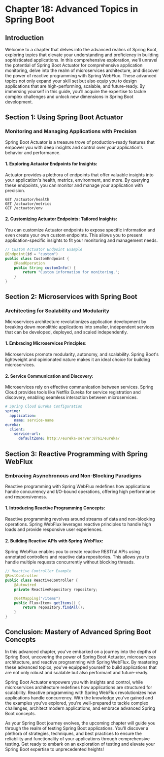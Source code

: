# Chapter 18: Advanced Topics in Spring Boot

## Introduction

Welcome to a chapter that delves into the advanced realms of Spring Boot, exploring topics that elevate your understanding and proficiency in building sophisticated applications. In this comprehensive exploration, we'll unravel the potential of Spring Boot Actuator for comprehensive application monitoring, delve into the realm of microservices architecture, and discover the power of reactive programming with Spring WebFlux. These advanced topics not only expand your skill set but also equip you to design applications that are high-performing, scalable, and future-ready. By immersing yourself in this guide, you'll acquire the expertise to tackle complex challenges and unlock new dimensions in Spring Boot development.

## **Section 1:** Using Spring Boot Actuator

### Monitoring and Managing Applications with Precision

Spring Boot Actuator is a treasure trove of production-ready features that empower you with deep insights and control over your application's behavior and performance.

#### **1. Exploring Actuator Endpoints for Insights:**

Actuator provides a plethora of endpoints that offer valuable insights into your application's health, metrics, environment, and more. By querying these endpoints, you can monitor and manage your application with precision.

```shell
GET /actuator/health
GET /actuator/metrics
GET /actuator/env
```

#### **2. Customizing Actuator Endpoints: Tailored Insights:**

You can customize Actuator endpoints to expose specific information and even create your own custom endpoints. This allows you to present application-specific insights to fit your monitoring and management needs.

```java
// Custom Actuator Endpoint Example
@Endpoint(id = "custom")
public class CustomEndpoint {
    @ReadOperation
    public String customInfo() {
        return "Custom information for monitoring.";
    }
}
```

## **Section 2:** Microservices with Spring Boot

### Architecting for Scalability and Modularity

Microservices architecture revolutionizes application development by breaking down monolithic applications into smaller, independent services that can be developed, deployed, and scaled independently.

#### **1. Embracing Microservices Principles:**

Microservices promote modularity, autonomy, and scalability. Spring Boot's lightweight and opinionated nature makes it an ideal choice for building microservices.

#### **2. Service Communication and Discovery:**

Microservices rely on effective communication between services. Spring Cloud provides tools like Netflix Eureka for service registration and discovery, enabling seamless interaction between microservices.

```yaml
# Spring Cloud Eureka Configuration
spring:
  application:
    name: service-name
eureka:
  client:
    service-url:
      defaultZone: http://eureka-server:8761/eureka/
```

## **Section 3:** Reactive Programming with Spring WebFlux

### Embracing Asynchronous and Non-Blocking Paradigms

Reactive programming with Spring WebFlux redefines how applications handle concurrency and I/O-bound operations, offering high performance and responsiveness.

#### **1. Introducing Reactive Programming Concepts:**

Reactive programming revolves around streams of data and non-blocking operations. Spring WebFlux leverages reactive principles to handle high loads and provide responsive user experiences.

#### **2. Building Reactive APIs with Spring WebFlux:**

Spring WebFlux enables you to create reactive RESTful APIs using annotated controllers and reactive data repositories. This allows you to handle multiple requests concurrently without blocking threads.

```java
// Reactive Controller Example
@RestController
public class ReactiveController {
    @Autowired
    private ReactiveRepository repository;

    @GetMapping("/items")
    public Flux<Item> getItems() {
        return repository.findAll();
    }
}
```

## Conclusion: Mastery of Advanced Spring Boot Concepts

In this advanced chapter, you've embarked on a journey into the depths of Spring Boot, uncovering the power of Spring Boot Actuator, microservices architecture, and reactive programming with Spring WebFlux. By mastering these advanced topics, you've equipped yourself to build applications that are not only robust and scalable but also performant and future-ready.

Spring Boot Actuator empowers you with insights and control, while microservices architecture redefines how applications are structured for scalability. Reactive programming with Spring WebFlux revolutionizes how applications handle concurrency. With the knowledge you've gained and the examples you've explored, you're well-prepared to tackle complex challenges, architect modern applications, and embrace advanced Spring Boot concepts.

As your Spring Boot journey evolves, the upcoming chapter will guide you through the realm of testing Spring Boot applications. You'll discover a plethora of strategies, techniques, and best practices to ensure the reliability and functionality of your applications through comprehensive testing. Get ready to embark on an exploration of testing and elevate your Spring Boot expertise to unprecedented heights!
